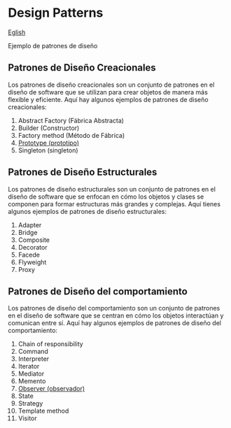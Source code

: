 # Design Patterns

[Eglish](README.md)

Ejemplo de patrones de diseño

## Patrones de Diseño Creacionales

Los patrones de diseño creacionales son un conjunto de patrones en el diseño de software que se utilizan para crear objetos de manera más flexible y eficiente. Aquí hay algunos ejemplos de patrones de diseño creacionales:

1. Abstract Factory (Fábrica Abstracta)
1. Builder (Constructor)
1. Factory method (Método de Fábrica)
1. [Prototype (prototipo)](./designs/creationalPatterns/prototype/README-es.md)
1. Singleton (singleton)

## Patrones de Diseño Estructurales

Los patrones de diseño estructurales son un conjunto de patrones en el diseño de software que se enfocan en cómo los objetos y clases se componen para formar estructuras más grandes y complejas. Aquí tienes algunos ejemplos de patrones de diseño estructurales:

1. Adapter
1. Bridge
1. Composite
1. Decorator
1. Facede
1. Flyweight
1. Proxy

## Patrones de Diseño del comportamiento

Los patrones de diseño del comportamiento son un conjunto de patrones en el diseño de software que se centran en cómo los objetos interactúan y comunican entre sí. Aquí hay algunos ejemplos de patrones de diseño del comportamiento:

1. Chain of responsibility
1. Command
1. Interpreter
1. Iterator
1. Mediator
1. Memento
1. [Observer (observador)](designs/behavioralPatterns/observer/README-es.md)
1. State
1. Strategy
1. Template method
1. Visitor
